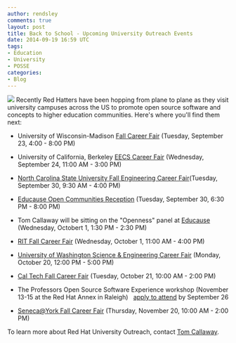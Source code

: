```yaml
---
author: rendsley
comments: true
layout: post
title: Back to School - Upcoming University Outreach Events
date: 2014-09-19 16:59 UTC
tags:
- Education
- University
- POSSE
categories:
- Blog
---
```

![](blog/fl_postcard.jpg)
Recently Red Hatters have been hopping from plane to plane as they visit university campuses across the US to promote open source software and concepts to higher education communities. Here's where you'll find them next:

- University of Wisconsin-Madison [Fall Career Fair](http://www.today.wisc.edu/events/view/74464) (Tuesday, September 23, 4:00 - 8:00 PM)

- University of California, Berkeley [EECS Career Fair](https://career.berkeley.edu/fairs/fairs.stm) (Wednesday, September 24, 11:00 AM - 3:00 PM)

- [North Carolina State University Fall Engineering Career Fair](http://students.engr.ncsu.edu/careerfair/)(Tuesday, September 30, 9:30 AM - 4:00 PM)

- [Educause Open Communities Reception](http://www.educause.edu/annual-conference/2014/open-reception) (Tuesday, September 30, 6:30 PM - 8:00 PM)

- Tom Callaway will be sitting on the "Openness" panel at [Educause](
http://www.educause.edu/annual-conference/2014/openness) (Wednesday, Octobert 1,
1:30 PM - 2:30 PM)

- [RIT Fall Career Fair](http://www.rit.edu/emcs/oce/employers/fall-spring-career-fairs) (Wednesday, October 1, 11:00 AM - 4:00 PM)

- [University of Washington Science & Engineering Career Fair](http://uwseba.com/career-fair-information/career-fair-students/) (Monday, October 20, 12:00 PM - 5:00 PM)

- [Cal Tech Fall Career Fair](https://career.caltech.edu/students/fair) (Tuesday, October 21, 10:00 AM - 2:00 PM)

- The Professors Open Source Software Experience workshop (November 13-15 at the Red Hat Annex in Raleigh) &nbsp; [apply to attend](http://foss2serve.org/index.php/POSSE_Announcement_2014-11) by September 26

- [Seneca@York Fall Career Fair](http://www.senecac.on.ca/student/careerservices/students/fairs/2014-york-fall.html) (Thursday, November 20, 10:00 AM - 2:00 PM)

To learn more about Red Hat University Outreach, contact [Tom Callaway](mailto:tcallawa@redhat.com).